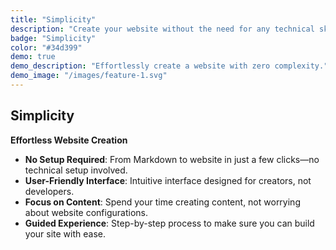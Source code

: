 ```yaml
---
title: "Simplicity"
description: "Create your website without the need for any technical skills. We make the process easy and straightforward, so you can focus on content creation."
badge: "Simplicity"
color: "#34d399"
demo: true
demo_description: "Effortlessly create a website with zero complexity."
demo_image: "/images/feature-1.svg"
---
```


## Simplicity

**Effortless Website Creation**

- **No Setup Required**: From Markdown to website in just a few clicks—no technical setup involved.
- **User-Friendly Interface**: Intuitive interface designed for creators, not developers.
- **Focus on Content**: Spend your time creating content, not worrying about website configurations.
- **Guided Experience**: Step-by-step process to make sure you can build your site with ease.

